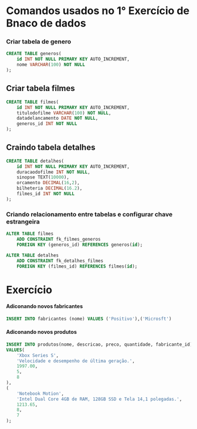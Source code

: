 # Comandos usados no 1° Exercício de Bnaco de dados

### Criar tabela de genero

``` sql
CREATE TABLE generos(
    id INT NOT NULL PRIMARY KEY AUTO_INCREMENT,
    nome VARCHAR(100) NOT NULL
);
```

## Criar tabela filmes
``` sql
CREATE TABLE filmes(
    id INT NOT NULL PRIMARY KEY AUTO_INCREMENT,
    titulodofilme VARCHAR(100) NOT NULL,
    datadelancamento DATE NOT NULL,
    generos_id INT NOT NULL
);
```

## Craindo tabela detalhes
``` sql
CREATE TABLE detalhes(
    id INT NOT NULL PRIMARY KEY AUTO_INCREMENT,
    duracaodofilme INT NOT NULL,
    sinopse TEXT(10000),
    orcamento DECIMAL(16,2),
    bilheteria DECIMAL(16.2),
    filmes_id INT NOT NULL
);
```


### Criando relacionamento entre tabelas e configurar chave estrangeira

``` sql
ALTER TABLE filmes
    ADD CONSTRAINT fk_filmes_generos
    FOREIGN KEY (generos_id) REFERENCES generos(id);
```

``` sql
ALTER TABLE detalhes
    ADD CONSTRAINT fk_detalhes_filmes
    FOREIGN KEY (filmes_id) REFERENCES filmes(id);
```

# Exercício 


#### Adiconando novos fabricantes
```sql
INSERT INTO fabricantes (nome) VALUES ('Positivo'),('Microsft')
```

#### Adiconando novos produtos 

```sql
INSERT INTO produtos(nome, descricao, preco, quantidade, fabricante_id)
VALUES(
    'Xbox Series S',
    'Velocidade e desempenho de última geração.',
    1997.00,
    5,
    8
), 
(
    'Notebook Motion',
    'Intel Dual Core 4GB de RAM, 128GB SSD e Tela 14,1 polegadas.',
    1213.65,
    8,
    7
);
```


##
